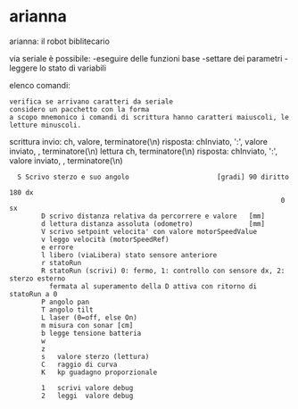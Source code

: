 # arianna
arianna: il robot biblitecario


via seriale è possibile:
-eseguire delle funzioni base
-settare dei parametri
-leggere lo stato di variabili

elenco comandi:


	verifica se arrivano caratteri da seriale
	considero un pacchetto con la forma
	a scopo mnemonico i comandi di scrittura hanno caratteri maiuscoli, le letture minuscoli.
  
  scrittura invio: ch, valore, terminatore(\n)  risposta: chInviato, ':', valore inviato, , terminatore(\n)
  lettura   ch, terminatore(\n)                 risposta: chInviato, ':', valore inviato, , terminatore(\n)
  
	
      S Scrivo sterzo e suo angolo						[gradi] 90 diritto 
																		180 dx
																		0   sx
			D scrivo distanza relativa da percorrere e valore 	[mm]
			d lettura distanza assoluta (odometro)				[mm]
			V scrivo setpoint velocita' con valore motorSpeedValue
			v leggo velocità (motorSpeedRef)
			e errore
			l libero (viaLibera) stato sensore anteriore
			r statoRun	
			R statoRun (scrivi) 0: fermo, 1: controllo con sensore dx, 2: sterzo esterno
			  fermata al superamento della D attiva con ritorno di statoRun a 0
			P angolo pan
			T angolo tilt
			L laser (0=off, else On)
			m misura con sonar [cm]
			b legge tensione batteria
			w
			z
			s	valore sterzo (lettura)
			C	raggio di curva
			K	kp guadagno proporzionale
			
			1	scrivi valore debug
			2   leggi  valore debug
			

